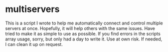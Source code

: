 # multiservers

This is a script I wrote to help me automatically connect and control multiple servers at once. 
Hopefully, it will help others with the same issues.
Have tried to make it as simple to use as possible. If you find errors in the scripts array usage, sorry, but only had a day to write it.
Use at own risk. If needed, I can clean it up on request.
